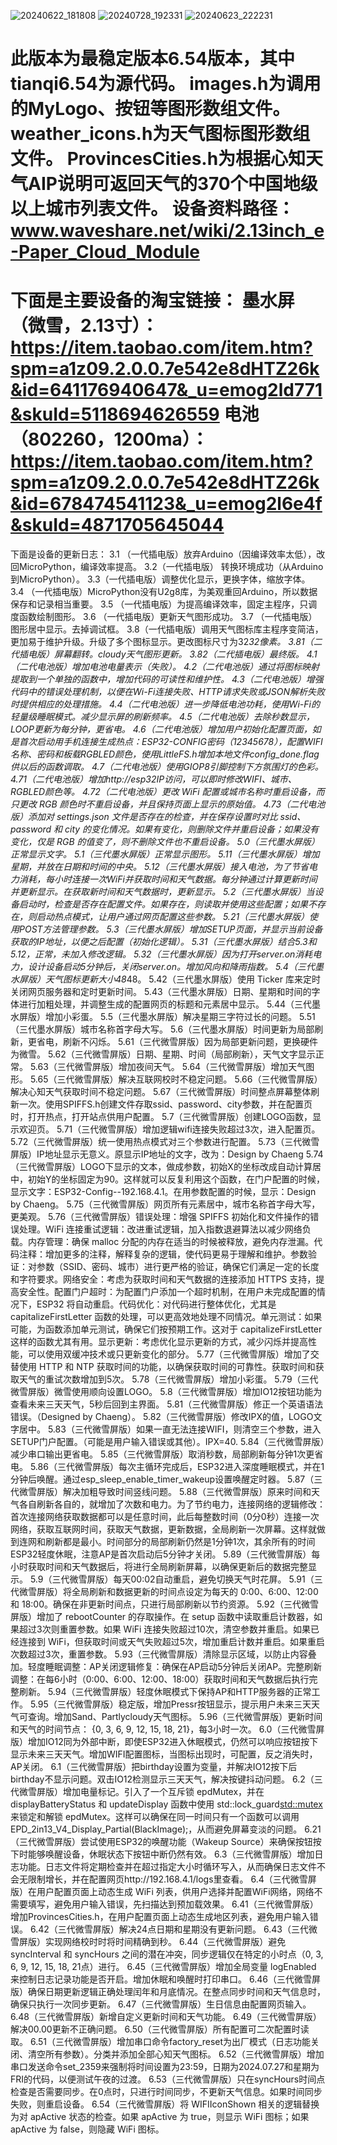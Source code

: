 ![20240622_181808](https://github.com/user-attachments/assets/f0598f11-9933-4b74-8f8a-5ed993c8f30e)
![20240728_192331](https://github.com/user-attachments/assets/c153d8c1-0713-4711-a501-be263fa81fd4)
![20240623_222231](https://github.com/user-attachments/assets/bec10421-6a8c-442e-95ba-16c3312a99a9)

此版本为最稳定版本6.54版本，其中tianqi6.54为源代码。
images.h为调用的MyLogo、按钮等图形数组文件。
weather_icons.h为天气图标图形数组文件。
ProvincesCities.h为根据心知天气AIP说明可返回天气的370个中国地级以上城市列表文件。
设备资料路径：www.waveshare.net/wiki/2.13inch_e-Paper_Cloud_Module
===============================================================================
下面是主要设备的淘宝链接：
墨水屏（微雪，2.13寸）：https://item.taobao.com/item.htm?spm=a1z09.2.0.0.7e542e8dHTZ26k&id=641176940647&_u=emog2ld771&skuId=5118694626559
电池（802260，1200ma）：https://item.taobao.com/item.htm?spm=a1z09.2.0.0.7e542e8dHTZ26k&id=678474541123&_u=emog2l6e4f&skuId=4871705645044
===============================================================================
下面是设备的更新日志：
3.1 （一代插电版）放弃Arduino（因编译效率太低），改回MicroPython，编译效率提高。
3.2（一代插电版） 转换环境成功（从Arduino到MicroPython）。
3.3（一代插电版）调整优化显示，更换字体，缩放字体。
3.4 （一代插电版）MicroPython没有U2g8库，为美观重回Arduino，所以数据保存和记录相当重要。
3.5 （一代插电版）为提高编译效率，固定主程序，只调度函数绘制图形。
3.6 （一代插电版）更新天气图形成功。
3.7 （一代插电版）图形居中显示。去掉调试框。
3.8（一代插电版）调用天气图标库主程序变简洁，更加易于维护升级。升级了多个图标显示。更改图标尺寸为32*32像素。
3.81（二代插电版）屏幕翻转。cloudy天气图形更新。
3.82（二代插电版）最终版。
4.1（二代电池版）增加电池电量表示（失败）。
4.2（二代电池版）通过将图标映射提取到一个单独的函数中，增加代码的可读性和维护性。
4.3（二代电池版）增强代码中的错误处理机制，以便在Wi-Fi连接失败、HTTP请求失败或JSON解析失败时提供相应的处理措施。
4.4（二代电池版）进一步降低电池功耗，使用Wi-Fi的轻量级睡眠模式。减少显示屏的刷新频率。
4.5（二代电池版）去除秒数显示，LOOP更新为每分钟，更省电。
4.6（二代电池版）增加用户初始化配置页面，如是首次启动用手机连接生成热点：ESP32-CONFIG密码（12345678），配置WIFI名称、密码和板载RGBLED颜色，使用LittleFS.h增加本地文件config_done.flag供以后的函数调取。
4.7（二代电池版）使用GIOP8引脚控制下方氛围灯的色彩。
4.71（二代电池版）增加http://esp32IP访问，可以即时修改WIFI、城市、RGBLED颜色等。
4.72（二代电池版）更改 WiFi 配置或城市名称时重启设备，而只更改 RGB 颜色时不重启设备，并且保持页面上显示的原始值。
4.73（二代电池版）添加对 settings.json 文件是否存在的检查，并在保存设置时对比 ssid、password 和 city 的变化情况。如果有变化，则删除文件并重启设备；如果没有变化，仅是 RGB 的值变了，则不删除文件也不重启设备。
5.0（三代墨水屏版）正常显示文字。
5.1（三代墨水屏版）正常显示图形。
5.11（三代墨水屏版）增加星期，并放在日期和时间的中央。
5.12（三代墨水屏版）接入电池，为了节省电力消耗，每小时连接一次WiFi并获取时间和天气数据。每分钟通过计算更新时间并更新显示。在获取新时间和天气数据时，更新显示。
5.2（三代墨水屏版）当设备启动时，检查是否存在配置文件。如果存在，则读取并使用这些配置；如果不存在，则启动热点模式，让用户通过网页配置这些参数。
5.21（三代墨水屏版）使用POST方法管理参数。
5.3（三代墨水屏版）增加SETUP页面，并显示当前设备获取的IP地址，以便之后配置（初始化逻辑）。
5.31（三代墨水屏版）结合5.3和5.12，正常，未加入修改逻辑。
5.32（三代墨水屏版）因为打开server.on消耗电力，设计设备启动5分钟后，关闭server.on。增加风向和降雨指数。
5.4（三代墨水屏版）天气图标更新大小48*48。
5.42（三代墨水屏版）使用 Ticker 库来定时关闭网页服务器和定时更新时间。
5.43（三代墨水屏版）日期、星期和时间的字体进行加粗处理，并调整生成的配置网页的标题和元素居中显示。
5.44（三代墨水屏版）增加小彩蛋。
5.5（三代墨水屏版）解决星期三字符过长的问题。
5.51（三代墨水屏版）城市名称首字母大写。
5.6（三代墨水屏版）时间更新为局部刷新，更省电，刷新不闪烁。
5.61（三代微雪屏版）因为局部更新问题，更换硬件为微雪。
5.62（三代微雪屏版）日期、星期、时间（局部刷新），天气文字显示正常。
5.63（三代微雪屏版）增加夜间天气。
5.64（三代微雪屏版）增加天气图形。
5.65（三代微雪屏版）解决互联网校时不稳定问题。
5.66（三代微雪屏版）解决心知天气获取时间不稳定问题。
5.67（三代微雪屏版）时间整点屏幕整体刷新一次。使用SPIFFS.h创建文件存取ssid、password、city参数，并在配置页时，打开热点，打开站点供用户配置。
5.7（三代微雪屏版）创建LOGO函数，显示欢迎页。
5.71（三代微雪屏版）增加逻辑wifi连接失败超过3次，进入配置页。
5.72（三代微雪屏版）统一使用热点模式对三个参数进行配置。
5.73（三代微雪屏版）IP地址显示无意义。原显示IP地址的文字，改为：Design by Chaeng
5.74（三代微雪屏版）LOGO下显示的文本，做成参数，初始X的坐标改成自动计算居中，初始Y的坐标固定为90。这样就可以反复利用这个函数，在门户配置的时候，显示文字：ESP32-Config--192.168.4.1。在用参数配置的时候，显示：Design by Chaeng。
5.75（三代微雪屏版）网页所有元素居中，城市名称首字母大写，更美观。
5.76（三代微雪屏版）错误处理：增强 SPIFFS 初始化和文件操作的错误处理。WiFi 连接重试逻辑：改进重试逻辑，加入指数退避算法以减少网络负载。内存管理：确保 malloc 分配的内存在适当的时候被释放，避免内存泄漏。代码注释：增加更多的注释，解释复杂的逻辑，使代码更易于理解和维护。参数验证：对参数（SSID、密码、城市）进行更严格的验证，确保它们满足一定的长度和字符要求。网络安全：考虑为获取时间和天气数据的连接添加 HTTPS 支持，提高安全性。配置门户超时：为配置门户添加一个超时机制，在用户未完成配置的情况下，ESP32 将自动重启。代码优化：对代码进行整体优化，尤其是 capitalizeFirstLetter 函数的处理，可以更高效地处理不同情况。单元测试：如果可能，为函数添加单元测试，确保它们按预期工作。这对于 capitalizeFirstLetter 这样的函数尤其有用。显示更新：考虑优化显示更新的方式，减少闪烁并提高性能，可以使用双缓冲技术或只更新变化的部分。
5.77（三代微雪屏版）增加了交替使用 HTTP 和 NTP 获取时间的功能，以确保获取时间的可靠性。获取时间和获取天气的重试次数增加到5次。
5.78（三代微雪屏版）增加小彩蛋。
5.79（三代微雪屏版）微雪使用顺向设置LOGO。
5.8（三代微雪屏版）增加IO12按钮功能为查看未来三天天气，5秒后回到主界面。
5.81（三代微雪屏版）修正一个英语语法错误。（Designed by Chaeng）。
5.82（三代微雪屏版）修改IPX的值，LOGO文字居中。
5.83（三代微雪屏版）如果一直无法连接WIFI，则清空三个参数，进入SETUP门户配置。（可能是用户输入错误或其他）。IPX=40.
5.84（三代微雪屏版）减少串口输出更省电。
5.85（三代微雪屏版）取消秒数，局部刷新每分钟1次更省电。
5.86（三代微雪屏版）每次主循环完成后，ESP32进入深度睡眠模式，并在1分钟后唤醒。通过esp_sleep_enable_timer_wakeup设置唤醒定时器。
5.87（三代微雪屏版）解决加粗导致时间竖线问题。
5.88（三代微雪屏版）原来时间和天气各自刷新各自的，就增加了次数和电力。为了节约电力，连接网络的逻辑修改：首次连接网络获取数据都可以是任意时间，此后每整数时间（0分0秒）连接一次网络，获取互联网时间，获取天气数据，更新数据，全局刷新一次屏幕。这样就做到连网和刷新都是最小。时间部分的局部刷新仍然是1分钟1次，其余所有的时间ESP32轻度休眠，注意AP是首次启动后5分钟才关闭。
5.89（三代微雪屏版）每小时获取时间和天气数据后，将进行全局刷新屏幕，以确保更新后的数据完整显示。
5.9（三代微雪屏版）每天00:02自动重启，避免切换天气时花屏。
5.91（三代微雪屏版）将全局刷新和数据更新的时间点设定为每天的 0:00、6:00、12:00 和 18:00。确保在非更新时间点，只进行局部刷新以节约资源。
5.92（三代微雪屏版）增加了 rebootCounter 的存取操作。在 setup 函数中读取重启计数器，如果超过3次则重置参数。如果 WiFi 连接失败超过10次，清空参数并重启。如果已经连接到 WiFi，但获取时间或天气失败超过5次，增加重启计数并重启。如果重启次数超过3次，重置参数。
5.93（三代微雪屏版）清除显示区域，以防止内容叠加。轻度睡眠调整：AP关闭逻辑修复：确保在AP启动5分钟后关闭AP。完整刷新调整：在每6小时（0:00、6:00、12:00、18:00）获取时间和天气数据后执行完整刷新。
5.94（三代微雪屏版）轻度休眠模式下保持AP和HTTP服务器的正常工作。
5.95（三代微雪屏版）稳定版，增加Pressr按钮显示，提示用户未来三天天气可查询。增加Sand、Partlycloudy天气图标。
5.96（三代微雪屏版）更新时间和天气的时间节点： {0, 3, 6, 9, 12, 15, 18, 21}，每3小时一次。
6.0（三代微雪屏版）增加IO12同为外部中断，即使ESP32进入休眠模式，仍然可以响应按钮按下显示未来三天天气。增加WIFI配置图标，当图标出现时，可配置，反之消失时，AP关闭。
6.1（三代微雪屏版）把birthday设置为变量，并解决IO12按下后birthday不显示问题。双击IO12检测显示三天天气，解决按键抖动问题。
6.2（三代微雪屏版）增加电量标记。引入了一个互斥锁 epdMutex，并在 displayBatteryStatus 和 updateDisplay 函数中使用 std::lock_guard<std::mutex> 来锁定和解锁 epdMutex。这样可以确保在同一时间只有一个函数可以调用 EPD_2in13_V4_Display_Partial(BlackImage);，从而避免屏幕变淡的问题。
6.21（三代微雪屏版）尝试使用ESP32的唤醒功能（Wakeup Source）来确保按钮按下时能够唤醒设备，休眠状态下按钮中断仍然有效。
6.3（三代微雪屏版）增加日志功能。日志文件将定期检查并在超过指定大小时循环写入，从而确保日志文件不会无限制增长，并在配置网页http://192.168.4.1/logs里查看。
6.4（三代微雪屏版）在用户配置页面上动态生成 WiFi 列表，供用户选择并配置WiFi网络，网络不需要填写，避免用户输入错误，先扫描达到预加载效果。
6.41（三代微雪屏版）增加ProvincesCities.h，在用户配置页面上动态生成地区列表，避免用户输入错误。
6.42（三代微雪屏版）解决24点日期和星期没有更新问题。
6.43（三代微雪屏版）实现网络校时时将时间精确到秒。
6.44（三代微雪屏版）避免 syncInterval 和 syncHours 之间的潜在冲突，同步逻辑仅在特定的小时点（0, 3, 6, 9, 12, 15, 18, 21点）进行。
6.45（三代微雪屏版）增加全局变量 logEnabled 来控制日志记录功能是否开启。增加休眠和唤醒时打印串口。
6.46（三代微雪屏版）确保日期更新逻辑正确处理闰年和月底情况。在整点同步时间和天气信息时，确保只执行一次同步更新。
6.47（三代微雪屏版）生日信息由配置网页输入。
6.48（三代微雪屏版）新增自定义更新时间和天气功能。
6.49（三代微雪屏版）解决00.00更新不正确问题。
6.50（三代微雪屏版）所有配置可二次配置时读取。
6.51（三代微雪屏版）增加串口命令factory_reset为出厂模式（日志功能关闭、清空所有参数）。分类并添加全部心知天气图标。
6.52（三代微雪屏版）增加串口发送命令set_2359来强制将时间设置为23:59，日期为2024.07.27和星期为FRI的代码，以便测试午夜的过渡。
6.53（三代微雪屏版）只在syncHours时间点检查是否需要同步。在0点时，只进行时间同步，不更新天气信息。如果时间同步失败，则重启设备。
6.54（三代微雪屏版）将 WIFIIconShown 相关的逻辑替换为对 apActive 状态的检查。如果 apActive 为 true，则显示 WiFi 图标；如果 apActive 为 false，则隐藏 WiFi 图标。
